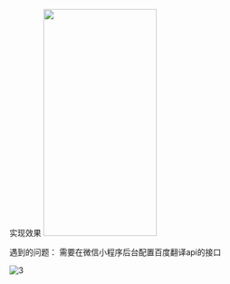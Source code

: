 实现效果
<img src="https://user-images.githubusercontent.com/50875445/136921389-3f8e8753-f119-4eef-a58e-666937e96a54.png" width="200" height="400" alt=""/><br/>



遇到的问题：
需要在微信小程序后台配置百度翻译api的接口

![3](https://user-images.githubusercontent.com/50875445/136924122-7ab7bd9e-4d30-4938-a7f4-9d0b0d333db6.png)
